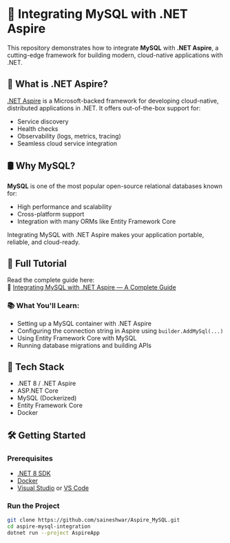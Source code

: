 # 🐬 Integrating MySQL with .NET Aspire

This repository demonstrates how to integrate **MySQL** with **.NET Aspire**, a cutting-edge framework for building modern, cloud-native applications with .NET.

## 🚀 What is .NET Aspire?

[.NET Aspire](https://devblogs.microsoft.com/dotnet/introducing-dotnet-aspire/) is a Microsoft-backed framework for developing cloud-native, distributed applications in .NET. It offers out-of-the-box support for:
- Service discovery
- Health checks
- Observability (logs, metrics, tracing)
- Seamless cloud service integration

## 🛢️ Why MySQL?

**MySQL** is one of the most popular open-source relational databases known for:
- High performance and scalability
- Cross-platform support
- Integration with many ORMs like Entity Framework Core

Integrating MySQL with .NET Aspire makes your application portable, reliable, and cloud-ready.

## 📘 Full Tutorial

Read the complete guide here:  
🔗 [Integrating MySQL with .NET Aspire — A Complete Guide](https://tutexchange.com/integrating-mysql-with-net-aspire-a-complete-guide/)

### 📚 What You'll Learn:
- Setting up a MySQL container with .NET Aspire
- Configuring the connection string in Aspire using `builder.AddMySql(...)`
- Using Entity Framework Core with MySQL
- Running database migrations and building APIs

## 🧰 Tech Stack

- .NET 8 / .NET Aspire
- ASP.NET Core
- MySQL (Dockerized)
- Entity Framework Core
- Docker

## 🛠️ Getting Started

### Prerequisites

- [.NET 8 SDK](https://dotnet.microsoft.com/download)
- [Docker](https://www.docker.com/)
- [Visual Studio](https://visualstudio.microsoft.com/) or [VS Code](https://code.visualstudio.com/)

### Run the Project

```bash
git clone https://github.com/saineshwar/Aspire_MySQL.git
cd aspire-mysql-integration
dotnet run --project AspireApp
